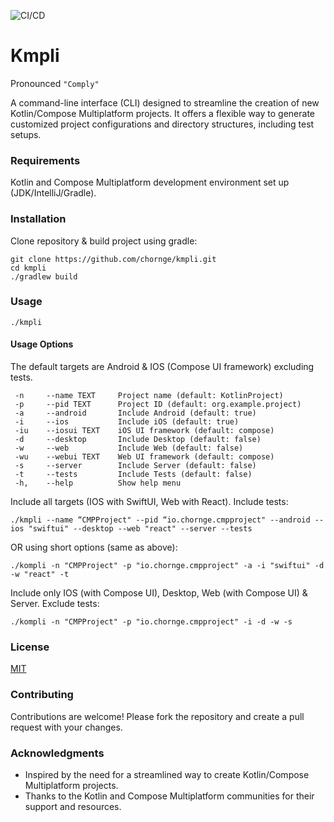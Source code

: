 ![CI/CD](https://github.com/chornge/kmpli/actions/workflows/build.yml/badge.svg?branch=main)

# Kmpli

Pronounced `"Comply"`

A command-line interface (CLI) designed to streamline the creation of new Kotlin/Compose Multiplatform
projects. It offers a flexible way to generate customized project configurations and directory structures, including
test setups.

### Requirements

Kotlin and Compose Multiplatform development environment set up (JDK/IntelliJ/Gradle).

### Installation

Clone repository & build project using gradle:

```
git clone https://github.com/chornge/kmpli.git
cd kmpli
./gradlew build
```

### Usage

```
./kmpli
```

#### Usage Options

The default targets are Android & IOS (Compose UI framework) excluding tests.

```
 -n     --name TEXT     Project name (default: KotlinProject)
 -p     --pid TEXT      Project ID (default: org.example.project)
 -a     --android       Include Android (default: true)
 -i     --ios           Include iOS (default: true)
 -iu    --iosui TEXT    iOS UI framework (default: compose)
 -d     --desktop       Include Desktop (default: false)
 -w     --web           Include Web (default: false)
 -wu    --webui TEXT    Web UI framework (default: compose)
 -s     --server        Include Server (default: false)
 -t     --tests         Include Tests (default: false)
 -h,    --help          Show help menu
```

Include all targets (IOS with SwiftUI, Web with React). Include tests:

```
./kmpli --name “CMPProject" --pid “io.chornge.cmpproject" --android --ios "swiftui" --desktop --web "react" --server --tests
```

OR using short options (same as above):

```
./kompli -n "CMPProject" -p "io.chornge.cmpproject" -a -i "swiftui" -d -w "react" -t
```

Include only IOS (with Compose UI), Desktop, Web (with Compose UI) & Server. Exclude tests:

```
./kompli -n "CMPProject" -p "io.chornge.cmpproject" -i -d -w -s
```

### License

[MIT](LICENSE)

### Contributing

Contributions are welcome! Please fork the repository and create a pull request with your changes.

### Acknowledgments

- Inspired by the need for a streamlined way to create Kotlin/Compose Multiplatform projects.
- Thanks to the Kotlin and Compose Multiplatform communities for their support and resources.